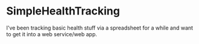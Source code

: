 # SimpleHealthTracking
I've been tracking basic health stuff via a spreadsheet for a while and want to get it into a web service/web app.
